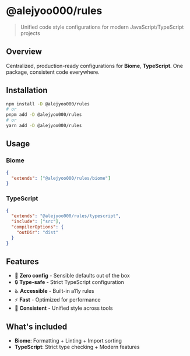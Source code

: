 # @alejyoo000/rules

> Unified code style configurations for modern JavaScript/TypeScript projects

## Overview

Centralized, production-ready configurations for **Biome**, **TypeScript**. One package, consistent code everywhere.

## Installation

```bash
npm install -D @alejyoo000/rules
# or
pnpm add -D @alejyoo000/rules
# or
yarn add -D @alejyoo000/rules
```

## Usage

### Biome

```json
{
  "extends": ["@alejyoo000/rules/biome"]
}
```

### TypeScript

```json
{
  "extends": "@alejyoo000/rules/typescript",
  "include": ["src"],
  "compilerOptions": {
    "outDir": "dist"
  }
}
```

## Features

- 🎯 **Zero config** - Sensible defaults out of the box
- 🔒 **Type-safe** - Strict TypeScript configuration
- ♿ **Accessible** - Built-in a11y rules
- ⚡ **Fast** - Optimized for performance
- 🎨 **Consistent** - Unified style across tools

## What's included

- **Biome**: Formatting + Linting + Import sorting
- **TypeScript**: Strict type checking + Modern features
